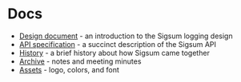 # Docs

  - [Design document][] - an introduction to the Sigsum logging design
  - [API specification][] - a succinct description of the Sigsum API
  - [History][] - a brief history about how Sigsum came together
  - [Archive][] - notes and meeting minutes
  - [Assets](/assets) - logo, colors, and font

[Design document]: https://git.glasklar.is/sigsum/project/documentation/-/blob/main/design.md
[API specification]: https://git.glasklar.is/sigsum/project/documentation/-/blob/main/api.md
[History]: https://git.glasklar.is/sigsum/project/documentation/-/blob/main/history.md
[Archive]: https://git.glasklar.is/sigsum/project/documentation/-/tree/main/archive
